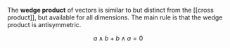 The **wedge product** of vectors is similar to but distinct from the [[cross product]], but available for all dimensions. The main rule is that the wedge product is antisymmetric.

$$
a \wedge b + b\wedge a = 0
$$
